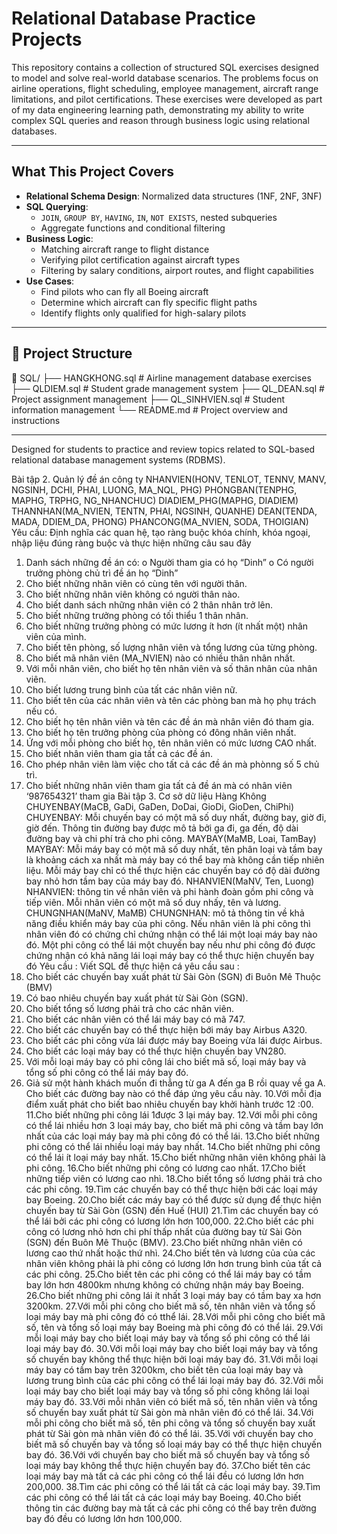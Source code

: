 # Relational Database Practice Projects

This repository contains a collection of structured SQL exercises designed to model and solve real-world database scenarios. The problems focus on airline operations, flight scheduling, employee management, aircraft range limitations, and pilot certifications. These exercises were developed as part of my data engineering learning path, demonstrating my ability to write complex SQL queries and reason through business logic using relational databases.

---

## What This Project Covers

- **Relational Schema Design**: Normalized data structures (1NF, 2NF, 3NF)
- **SQL Querying**: 
  - `JOIN`, `GROUP BY`, `HAVING`, `IN`, `NOT EXISTS`, nested subqueries
  - Aggregate functions and conditional filtering
- **Business Logic**:
  - Matching aircraft range to flight distance
  - Verifying pilot certification against aircraft types
  - Filtering by salary conditions, airport routes, and flight capabilities
- **Use Cases**:
  - Find pilots who can fly all Boeing aircraft
  - Determine which aircraft can fly specific flight paths
  - Identify flights only qualified for high-salary pilots

---

## 📁 Project Structure

📁 SQL/
├── HANGKHONG.sql       # Airline management database exercises
├── QLDIEM.sql          # Student grade management system
├── QL_DEAN.sql         # Project assignment management
├── QL_SINHVIEN.sql     # Student information management
└── README.md           # Project overview and instructions

---
 Designed for students to practice and review topics related to SQL-based relational database management systems (RDBMS).

Bài tập 2. Quản lý đề án công ty
NHANVIEN(HONV, TENLOT, TENNV, MANV, NGSINH, DCHI, PHAI, LUONG, MA_NQL, PHG)
PHONGBAN(TENPHG, MAPHG, TRPHG, NG_NHANCHUC)
DIADIEM_PHG(MAPHG, DIADIEM)
THANNHAN(MA_NVIEN, TENTN, PHAI, NGSINH, QUANHE)
DEAN(TENDA, MADA, DDIEM_DA, PHONG)
PHANCONG(MA_NVIEN, SODA, THOIGIAN)
Yêu cầu: Định nghĩa các quan hệ, tạo ràng buộc khóa chính, khóa ngoại, nhập liệu
đúng ràng buộc và thực hiện những câu sau đây
1. Danh sách những đề án có:
o Người tham gia có họ “Dinh”
o Có người trưởng phòng chủ trì đề án họ “Dinh”
2. Cho biết những nhân viên có cùng tên với người thân.
3. Cho biết những nhân viên không có người thân nào.
4. Cho biết danh sách những nhân viên có 2 thân nhân trở lên.
5. Cho biết những trưởng phòng có tối thiểu 1 thân nhân.
6. Cho biết những trưởng phòng có mức lương ít hơn (ít nhất một) nhân viên của mình.
7. Cho biết tên phòng, số lượng nhân viên và tổng lương của từng phòng.
8. Cho biết mã nhân viên (MA_NVIEN) nào có nhiều thân nhân nhất.
9. Với mỗi nhân viên, cho biết họ tên nhân viên và số thân nhân của nhân viên.
10. Cho biết lương trung bình của tất các nhân viên nữ.
11. Cho biết tên của các nhân viên và tên các phòng ban mà họ phụ trách nếu có.
12. Cho biết họ tên nhân viên và tên các đề án mà nhân viên đó tham gia.
13. Cho biết họ tên trưởng phòng của phòng có đông nhân viên nhất.
14. Ứng với mỗi phòng cho biết họ, tên nhân viên có mức lương CAO nhất.
15. Cho biết nhân viên tham gia tất cả các đề án.
16. Cho phép nhân viên làm việc cho tất cả các đề án mà phònng số 5 chủ trì.
17. Cho biết những nhân viên tham gia tất cả đề án mà có nhân viên ‘987654321’ tham gia
Bài tập 3. Cơ sở dữ liệu Hàng Không
CHUYENBAY(MaCB, GaDi, GaDen, DoDai, GioDi, GioDen, ChiPhi)
CHUYENBAY: Mỗi chuyến bay có một mã số duy nhất, đường bay, giờ đi, giờ đến. Thông tin
đường bay được mô tả bởi ga đi, ga đến, độ dài đường bay và chi phí trả cho phi công.
MAYBAY(MaMB, Loai, TamBay)
MAYBAY: Mỗi máy bay có một mã số duy nhất, tên phân loại và tầm bay là khoảng cách xa
nhất mà máy bay có thể bay mà không cần tiếp nhiên liệu. Mỗi máy bay chỉ có thể thực hiện
các chuyến bay có độ dài đường bay nhỏ hơn tầm bay của máy bay đó.
NHANVIEN(MaNV, Ten, Luong)
NHANVIEN: thông tin về nhân viên và phi hành đoàn gồm phi công và tiếp viên. Mỗi nhân
viên có một mã số duy nhấy, tên và lương.
CHUNGNHAN(MaNV, MaMB)
CHUNGNHAN: mô tả thông tin về khả năng điều khiển máy bay của phi công. Nếu nhân viên
là phi công thì nhân viên đó có chứng chỉ chứng nhận có thể lái một loại máy bay nào đó. Một
phi công có thể lái một chuyến bay nếu như phi công đó được chứng nhận có khả năng lái loại
máy bay có thể thực hiện chuyến bay đó
Yêu cầu : Viết SQL để thực hiện cá yêu cầu sau :
1. Cho biết các chuyến bay xuất phát từ Sài Gòn (SGN) đi Buôn Mê Thuộc (BMV)
2. Có bao nhiêu chuyến bay xuất phát từ Sài Gòn (SGN).
3. Cho biết tổng số lương phải trả cho các nhân viên.
4. Cho biết các nhân viên có thể lái máy bay có mã 747.
5. Cho biết các chuyến bay có thể thực hiện bới máy bay Airbus A320.
6. Cho biết các phi công vừa lái được máy bay Boeing vừa lái được Airbus.
7. Cho biết các loại máy bay có thể thực hiện chuyến bay VN280.
8. Với mỗi loại máy bay có phi công lái cho biết mã số, loại máy bay và tổng số phi công
có thể lái máy bay đó.
9. Giả sử một hành khách muốn đi thẳng từ ga A đến ga B rồi quay về ga A. Cho biết các
đường bay nào có thể đáp ứng yêu cầu này.
10.Với mỗi địa điểm xuất phát cho biết bao nhiêu chuyến bay khởi hành trước 12 :00.
11.Cho biết những phi công lái 1được 3 lại máy bay.
12.Với mỗi phi công có thể lái nhiều hơn 3 loại máy bay, cho biết mã phi công và tầm bay
lớn nhất của các loại máy bay mà phi công đó có thể lái.
13.Cho biết những phi công có thể lái nhiều loại máy bay nhất.
14.Cho biết những phi công có thể lái ít loại máy bay nhất.
15.Cho biết những nhân viên không phải là phi công.
16.Cho biết những phi công có lương cao nhất.
17.Cho biết những tiếp viên có lương cao nhì.
18.Cho biết tổng số lương phải trả cho các phi công.
19.Tìm các chuyến bay có thể thực hiện bởi các loại máy bay Boeing.
20.Cho biết các máy bay có thể được sử dụng để thực hiện chuyến bay từ Sài Gòn (GSN)
đến Huế (HUI)
21.Tìm các chuyến bay có thể lái bởi các phi công có lương lớn hơn 100,000.
22.Cho biết các phi công có lương nhỏ hơn chi phí thấp nhất của đường bay từ Sài Gòn
(SGN) đến Buôn Mê Thuộc (BMV).
23.Cho biết những nhân viên có lương cao thứ nhất hoặc thứ nhì.
24.Cho biết tên và lương của của các nhân viên không phải là phi công có lương lớn hơn
trung bình của tất cả các phi công.
25.Cho biết tên các phi công có thể lái máy bay có tầm bay lớn hơn 4800km nhưng không
có chứng nhận máy bay Boeing.
26.Cho biết những phi công lái ít nhất 3 loại máy bay có tầm bay xa hơn 3200km.
27.Với mỗi phi công cho biết mã số, tên nhân viên và tổng số loại máy bay mà phi công đó
có tthể lái.
28.Với mỗi phi công cho biết mã số, tên và tổng số loại máy bay Boeing mà phi công đó có
thể lái.
29.Với mỗi loại máy bay cho biết loại máy bay và tổng số phi công có thể lái loại máy bay
đó.
30.Với mỗi loại máy bay cho biết loại máy bay và tổng số chuyến bay không thể thực hiện
bởi loại máy bay đó.
31.Với mỗi loại máy bay có tầm bay trên 3200km, cho biết tên của loại máy bay và lương
trung bình của các phi công có thể lái loại máy bay đó.
32.Với mỗi loại máy bay cho biết loại máy bay và tổng số phi công không lái loại máy bay
đó.
33.Với mỗi nhân viên có biết mã số, tên nhân viên và tổng số chuyến bay xuất phát từ Sài
gòn mà nhân viên đó có thể lái.
34.Với mỗi phi công cho biết mã số, tên phi công và tổng số chuyến bay xuất phát từ Sài
gòn mà nhân viên đó có thể lái.
35.Với với chuyến bay cho biết mã số chuyến bay và tổng số loại máy bay có thể thực hiện
chuyến bay đó.
36.Với với chuyến bay cho biết mã số chuyến bay và tổng số loại máy bay không thể thực
hiện chuyến bay đó.
37.Cho biết tên các loại máy bay mà tất cả các phi công có thể lái đều có lương lớn hơn
200,000.
38.Tìm các phi công có thể lái tất cả các loại máy bay.
39.Tìm các phi công có thể lái tất cả các loại máy bay Boeing.
40.Cho biết thông tin các đường bay mà tất cả các phi công có thể bay trên đường bay đó
đều có lương lớn hơn 100,000.
   
